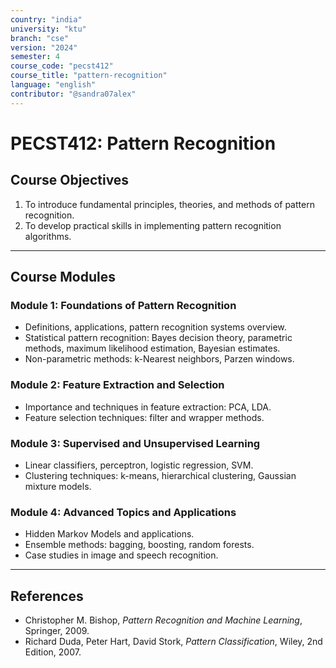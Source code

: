 ```yaml
---
country: "india"
university: "ktu"
branch: "cse"
version: "2024"
semester: 4
course_code: "pecst412"
course_title: "pattern-recognition"
language: "english"
contributor: "@sandra07alex"
---
```


# PECST412: Pattern Recognition

## Course Objectives
1. To introduce fundamental principles, theories, and methods of pattern recognition.
2. To develop practical skills in implementing pattern recognition algorithms.

---

## Course Modules

### Module 1: Foundations of Pattern Recognition
- Definitions, applications, pattern recognition systems overview.
- Statistical pattern recognition: Bayes decision theory, parametric methods, maximum likelihood estimation, Bayesian estimates.
- Non-parametric methods: k-Nearest neighbors, Parzen windows.

### Module 2: Feature Extraction and Selection
- Importance and techniques in feature extraction: PCA, LDA.
- Feature selection techniques: filter and wrapper methods.

### Module 3: Supervised and Unsupervised Learning
- Linear classifiers, perceptron, logistic regression, SVM.
- Clustering techniques: k-means, hierarchical clustering, Gaussian mixture models.

### Module 4: Advanced Topics and Applications
- Hidden Markov Models and applications.
- Ensemble methods: bagging, boosting, random forests.
- Case studies in image and speech recognition.

---

## References
- Christopher M. Bishop, *Pattern Recognition and Machine Learning*, Springer, 2009.
- Richard Duda, Peter Hart, David Stork, *Pattern Classification*, Wiley, 2nd Edition, 2007.
